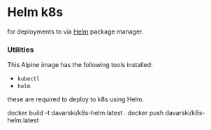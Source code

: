 # Helm k8s

for deployments to via [Helm](https://github.com/kubernetes/helm) package manager.

### Utilities
This Alpine image has the following tools installed:
* `kubectl`
* `helm`

these are required to deploy to k8s using Helm.

docker build -t davarski/k8s-helm:latest .
docker push davarski/k8s-helm:latest
